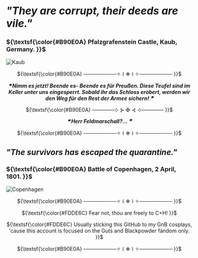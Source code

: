 # *"They are corrupt, their deeds are vile."*

### ${\textsf{\color{#B90E0A} Pfalzgrafenstein Castle, Kaub, Germany. }}$
![Kaub](https://github.com/user-attachments/assets/8f59e97e-6fbd-42dc-98c0-7b6a884131b9)

<p align="center">
${\textsf{\color{#B90E0A} ─────────✧ ꒰ ✙ ꒱ ✧───────── }}$ 
  
<p align="center">
<b><i>❝ Nimm es jetzt! Beende es- Beende es für Preußen. Diese Teufel sind im Keller unter uns eingesperrt. Sobald ihr das Schloss erobert, werden wir den Weg für den Rest der Armee sichern! ❞</i></b>

<p align="center">
${\textsf{\color{#B90E0A} ──────⊹ ⊱ ✠︎ ⊰ ⊹────── }}$

<p align="center">
<i><b>❝ Herr Feldmarschall?... ❞ </b></i>

<p align="center">
${\textsf{\color{#B90E0A} ─────────✧ ꒰ ✙ ꒱ ✧───────── }}$ 

## *"The survivors has escaped the quarantine."* 

### ${\textsf{\color{#B90E0A} Battle of Copenhagen, 2 April, 1801. }}$

![Copenhagen](https://github.com/user-attachments/assets/497c6187-7743-4171-bbf8-23a8be52c2a3)

<p align="center">
${\textsf{\color{#B90E0A} ─────────✧ ꒰ ✙ ꒱ ✧───────── }}$ 

<p align="center">
${\textsf{\color{#FDDE6C} Fear not, thou are freely to C+H! }}$ 

<p align="center">
${\textsf{\color{#FDDE6C}  Usually sticking this GitHub to my GnB cosplays, 'cause this account is focused on the Guts and Blackpowder fandom only. }}$ 

<p align="center">
${\textsf{\color{#B90E0A} ─────────✧ ꒰ ✙ ꒱ ✧───────── }}$ 
